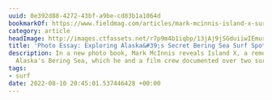 ```yaml
---
uuid: 0e392d88-4272-43bf-a9be-cd83b1a1064d
bookmarkOf: https://www.fieldmag.com/articles/mark-mcinnis-island-x-surf-book
category: article
headImage: http://images.ctfassets.net/r7p9m4b1iqbp/13jAj9jSGduiiwIEmur2Cb/dcd3c5a95bc6bb9a220c98164716fd4e/island-x-mark-mcinnis-21.jpg?w=1000
title: 'Photo Essay: Exploring Alaska&#39;s Secret Bering Sea Surf Spot'
description: In a new photo book, Mark McInnis reveals Island X, a remote island in
  Alaska's Bering Sea, which he and a film crew documented over two surf expeditions
tags:
- surf
date: 2022-08-10 20:45:01.537446428 +00:00
---
```

